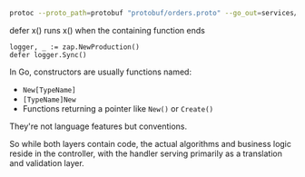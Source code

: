 ``` bash
protoc --proto_path=protobuf "protobuf/orders.proto" --go_out=services/common/genproto/orders --go-grpc_out=services/common/genproto/orders --go_opt=paths=source_relative --go-grpc_opt=paths=source_relative
```

defer x() runs x() when the containing function ends
``` golang
logger, _ := zap.NewProduction()
defer logger.Sync()
```

In Go, constructors are usually functions named:
- `New[TypeName]`
- `[TypeName]New`
- Functions returning a pointer like `New()` or `Create()`

They're not language features but conventions.


So while both layers contain code, the actual algorithms and business logic reside in the controller, with the handler serving primarily as a translation and validation layer.
